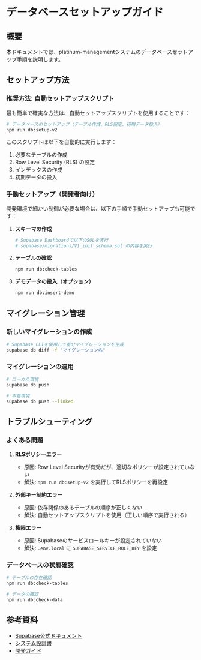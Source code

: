 # データベースセットアップガイド

## 概要

本ドキュメントでは、platinum-managementシステムのデータベースセットアップ手順を説明します。

## セットアップ方法

### 推奨方法: 自動セットアップスクリプト

最も簡単で確実な方法は、自動セットアップスクリプトを使用することです：

```bash
# データベースのセットアップ（テーブル作成、RLS設定、初期データ投入）
npm run db:setup-v2
```

このスクリプトは以下を自動的に実行します：
1. 必要なテーブルの作成
2. Row Level Security (RLS) の設定
3. インデックスの作成
4. 初期データの投入

### 手動セットアップ（開発者向け）

開発環境で細かい制御が必要な場合は、以下の手順で手動セットアップも可能です：

1. **スキーマの作成**
   ```bash
   # Supabase Dashboardで以下のSQLを実行
   # supabase/migrations/V1_init_schema.sql の内容を実行
   ```

2. **テーブルの確認**
   ```bash
   npm run db:check-tables
   ```

3. **デモデータの投入（オプション）**
   ```bash
   npm run db:insert-demo
   ```

## マイグレーション管理

### 新しいマイグレーションの作成

```bash
# Supabase CLIを使用して差分マイグレーションを生成
supabase db diff -f "マイグレーション名"
```

### マイグレーションの適用

```bash
# ローカル環境
supabase db push

# 本番環境
supabase db push --linked
```

## トラブルシューティング

### よくある問題

1. **RLSポリシーエラー**
   - 原因: Row Level Securityが有効だが、適切なポリシーが設定されていない
   - 解決: `npm run db:setup-v2` を実行してRLSポリシーを再設定

2. **外部キー制約エラー**
   - 原因: 依存関係のあるテーブルの順序が正しくない
   - 解決: 自動セットアップスクリプトを使用（正しい順序で実行される）

3. **権限エラー**
   - 原因: Supabaseのサービスロールキーが設定されていない
   - 解決: `.env.local` に `SUPABASE_SERVICE_ROLE_KEY` を設定

### データベースの状態確認

```bash
# テーブルの存在確認
npm run db:check-tables

# データの確認
npm run db:check-data
```

## 参考資料

- [Supabase公式ドキュメント](https://supabase.com/docs)
- [システム設計書](./SYSTEM_DESIGN.md)
- [開発ガイド](./DEVELOPMENT_GUIDE.md)